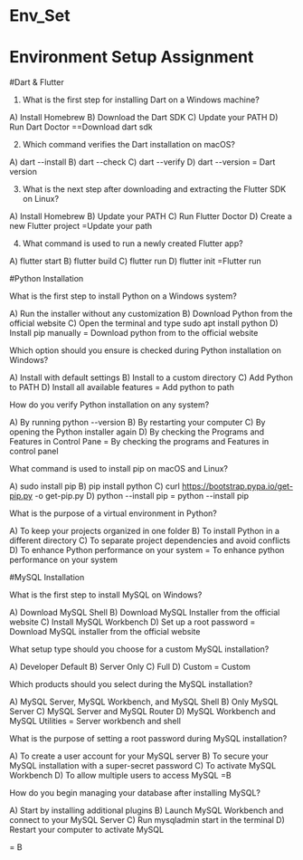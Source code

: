 # Env_Set

# Environment Setup Assignment

#Dart & Flutter

1. What is the first step for installing Dart on a Windows machine?

A) Install Homebrew
B) Download the Dart SDK
C) Update your PATH
D) Run Dart Doctor
==Download dart sdk


2. Which command verifies the Dart installation on macOS?

A) dart --install
B) dart --check
C) dart --verify
D) dart --version
= Dart version 


3. What is the next step after downloading and extracting the Flutter SDK on Linux?

A) Install Homebrew
B) Update your PATH
C) Run Flutter Doctor
D) Create a new Flutter project
=Update your path 


4. What command is used to run a newly created Flutter app?

A) flutter start
B) flutter build
C) flutter run
D) flutter init
=Flutter run

#Python Installation

What is the first step to install Python on a Windows system?

A) Run the installer without any customization
B) Download Python from the official website
C) Open the terminal and type sudo apt install python
D) Install pip manually
= Download python from to the official website 

Which option should you ensure is checked during Python installation on Windows?

A) Install with default settings
B) Install to a custom directory
C) Add Python to PATH
D) Install all available features
= Add python to path 

How do you verify Python installation on any system?

A) By running python --version
B) By restarting your computer
C) By opening the Python installer again
D) By checking the Programs and Features in Control Pane
= By checking the programs and Features in control panel

What command is used to install pip on macOS and Linux?

A) sudo install pip
B) pip install python
C) curl https://bootstrap.pypa.io/get-pip.py -o get-pip.py
D) python --install pip
= python --install pip

What is the purpose of a virtual environment in Python?


A) To keep your projects organized in one folder
B) To install Python in a different directory
C) To separate project dependencies and avoid conflicts
D) To enhance Python performance on your system
= To enhance python performance on your system 

#MySQL Installation

What is the first step to install MySQL on Windows?

A) Download MySQL Shell
B) Download MySQL Installer from the official website
C) Install MySQL Workbench
D) Set up a root password
= Download MySQL installer from the official website 

What setup type should you choose for a custom MySQL installation?

A) Developer Default
B) Server Only
C) Full
D) Custom
= Custom 

Which products should you select during the MySQL installation?

A) MySQL Server, MySQL Workbench, and MySQL Shell
B) Only MySQL Server
C) MySQL Server and MySQL Router
D) MySQL Workbench and MySQL Utilities
= Server workbench and shell

What is the purpose of setting a root password during MySQL installation?

A) To create a user account for your MySQL server
B) To secure your MySQL installation with a super-secret password
C) To activate MySQL Workbench
D) To allow multiple users to access MySQL
=B

How do you begin managing your database after installing MySQL?

A) Start by installing additional plugins
B) Launch MySQL Workbench and connect to your MySQL Server
C) Run mysqladmin start in the terminal
D) Restart your computer to activate MySQL

= B

